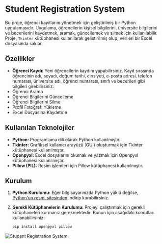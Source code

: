 # Student Registration System

Bu proje, öğrenci kayıtlarını yönetmek için geliştirilmiş bir Python uygulamasıdır. Uygulama, öğrencilerin kişisel bilgilerini, üniversite bilgilerini ve becerilerini kaydetmek, aramak, güncellemek ve silmek için kullanılabilir. Proje, `Tkinter` kütüphanesi kullanılarak geliştirilmiş olup, verileri bir Excel dosyasında saklar.

## Özellikler

- **Öğrenci Kaydı:** Yeni öğrencilerin kaydını yapabilirsiniz. Kayıt sırasında öğrencinin adı, soyadı, doğum tarihi, cinsiyeti, e-posta adresi, telefon numarası, üniversite adı, öğrenci numarası, sınıfı ve becerileri gibi bilgileri girebilirsiniz.
- Öğrenci Arama
- Öğrenci Bilgilerini Güncelleme
- Öğrenci Bilgilerini Silme
- Profil Fotoğrafı Yükleme
- Excel Dosyasına Kaydetme

## Kullanılan Teknolojiler

- **Python:** Programlama dili olarak Python kullanılmıştır.
- **Tkinter:** Grafiksel kullanıcı arayüzü (GUI) oluşturmak için Tkinter kütüphanesi kullanılmıştır.
- **Openpyxl:** Excel dosyalarını okumak ve yazmak için Openpyxl kütüphanesi kullanılmıştır.
- **Pillow (PIL):** Resim işlemleri için Pillow kütüphanesi kullanılmıştır.

## Kurulum

1. **Python Kurulumu:** Eğer bilgisayarınızda Python yüklü değilse, [Python'un resmi sitesinden](https://www.python.org/downloads/) indirip kurabilirsiniz.
2. **Gerekli Kütüphanelerin Kurulumu:** Projeyi çalıştırmak için gerekli kütüphaneleri kurmanız gerekmektedir. Bunun için aşağıdaki komutları kullanabilirsiniz:

   ```bash
   pip install openpyxl pillow

![Student Registration System](https://github.com/ksyaren/student_registration_system/blob/main/Project%20images/image1.png)
